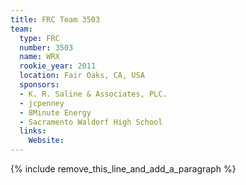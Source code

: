 ```yaml
---
title: FRC Team 3503
team:
  type: FRC
  number: 3503
  name: WRX
  rookie_year: 2011
  location: Fair Oaks, CA, USA
  sponsors:
  - K. R. Saline & Associates, PLC.
  - jcpenney
  - 8Minute Energy
  - Sacramento Waldorf High School
  links:
    Website:
---
```


{% include remove_this_line_and_add_a_paragraph %}